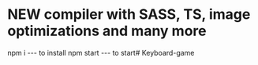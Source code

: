 # NEW compiler with SASS, TS, image optimizations and many more 

npm i --- to install
npm start --- to start# Keyboard-game
